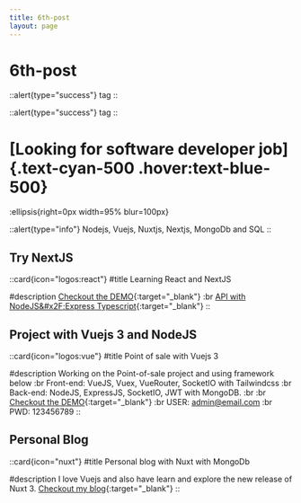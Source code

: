 ```yaml
---
title: 6th-post
layout: page
---
```

# 6th-post
::alert{type="success"}
tag
::

::alert{type&#x3D;&quot;success&quot;}
tag
::


# [Looking for software developer job]{.text-cyan-500 .hover:text-blue-500}

:ellipsis{right&#x3D;0px width&#x3D;95% blur&#x3D;100px}

::alert{type&#x3D;&quot;info&quot;}
Nodejs, Vuejs, Nuxtjs, Nextjs, MongoDb and SQL
::

## Try NextJS

::card{icon&#x3D;&quot;logos:react&quot;}
#title
Learning React and NextJS

#description
[Checkout the DEMO](https:&amp;#x2F;&amp;#x2F;todo-api-with-nextjs-mongodb.vercel.app){:target&#x3D;&quot;_blank&quot;} :br
[API with NodeJS&amp;#x2F;Express Typescript](https:&amp;#x2F;&amp;#x2F;github.com&amp;#x2F;rithyskun&amp;#x2F;TODO-API){:target&#x3D;&quot;_blank&quot;}
::

## Project with Vuejs 3 and NodeJS

::card{icon&#x3D;&quot;logos:vue&quot;}
#title
Point of sale with Vuejs 3

#description
Working on the Point-of-sale project and using framework below :br
Front-end: VueJS, Vuex, VueRouter, SocketIO with Tailwindcss :br
Back-end: NodeJS, ExpressJS, SocketIO, JWT with MongoDB. :br
:br
[Checkout the DEMO](https:&amp;#x2F;&amp;#x2F;vposapp-staging.netlify.app){:target&#x3D;&quot;_blank&quot;} :br
USER: admin@email.com :br
PWD: 123456789
::

## Personal Blog

::card{icon&#x3D;&quot;nuxt&quot;}
#title
Personal blog with Nuxt with MongoDb

#description
I love Vuejs and also have learn and explore the new release of Nuxt 3.
[Checkout my blog](https:&amp;#x2F;&amp;#x2F;rithyskun-blogs.netlify.app){:target&#x3D;&quot;_blank&quot;}
::